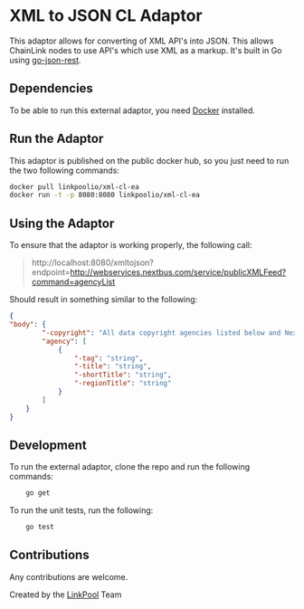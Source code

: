# XML to JSON CL Adaptor
This adaptor allows for converting of XML API's into JSON. This allows ChainLink nodes to use API's which use XML as a markup. It's built in Go using [go-json-rest](https://github.com/ant0ine/go-json-rest).

## Dependencies
To be able to run this external adaptor, you need [Docker](http://www.docker.com) installed.

## Run the Adaptor
This adaptor is published on the public docker hub, so you just need to run the two following commands:
```bash
docker pull linkpoolio/xml-cl-ea
docker run -t -p 8080:8080 linkpoolio/xml-cl-ea
```

## Using the Adaptor
To ensure that the adaptor is working properly, the following call:

> http://localhost:8080/xmltojson?endpoint=http://webservices.nextbus.com/service/publicXMLFeed?command=agencyList

Should result in something similar to the following:
```json
{
"body": {
        "-copyright": "All data copyright agencies listed below and NextBus Inc 2018.",
        "agency": [
            {
                "-tag": "string",
                "-title": "string",
                "-shortTitle": "string",
                "-regionTitle": "string"
            }
        ]
    }
}
```

## Development
To run the external adaptor, clone the repo and run the following commands:
```bash
    go get
```

To run the unit tests, run the following:
```bash
    go test
```


## Contributions
Any contributions are welcome.

Created by the [LinkPool](http://linkpool.io) Team